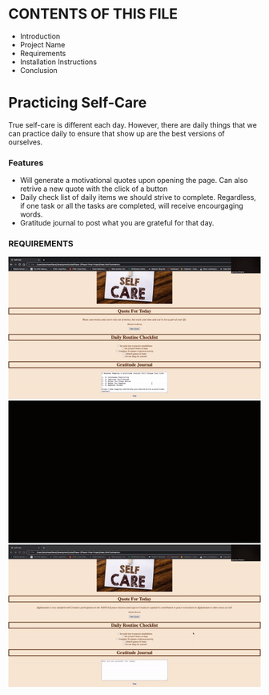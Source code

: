 # CONTENTS OF THIS FILE
* Introduction
* Project Name
* Requirements
* Installation Instructions 
* Conclusion

# Practicing Self-Care
True self-care is different each day. However, there are daily things that we can practice daily to ensure that show up are the best versions of ourselves.

### Features

* Will generate a motivational quotes upon opening the page. Can also retrive a new quote with the click of a button
* Daily check list of daily items we should strive to complete. Regardless, if one task or all the tasks are completed, will receive encourgaging words.
* Gratitude journal to post what you are grateful for that day.

### REQUIREMENTS
![](journal.gif)
![](checklist.gif)
![](new-quote.gif)
